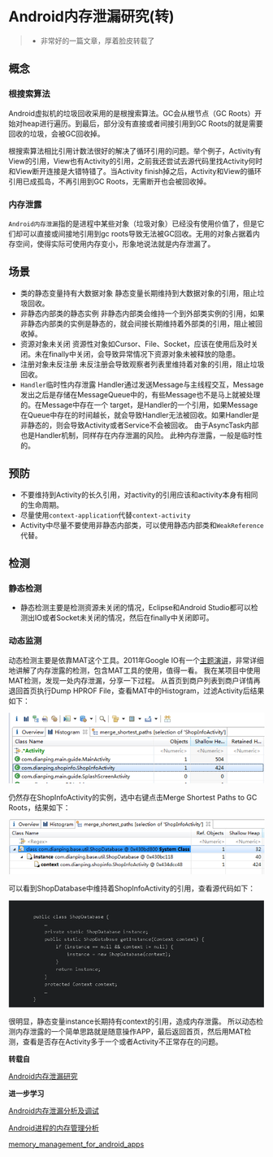 # Android内存泄漏研究(转)
>* 非常好的一篇文章，厚着脸皮转载了

## 概念

### 根搜索算法

Android虚拟机的垃圾回收采用的是根搜索算法。GC会从根节点（GC Roots）开始对heap进行遍历。到最后，部分没有直接或者间接引用到GC Roots的就是需要回收的垃圾，会被GC回收掉。

根搜索算法相比引用计数法很好的解决了循环引用的问题。举个例子，Activity有View的引用，View也有Activity的引用，之前我还尝试去源代码里找Activity何时和View断开连接是大错特错了。当Activity finish掉之后，Activity和View的循环引用已成孤岛，不再引用到GC Roots，无需断开也会被回收掉。

### 内存泄露

`Android内存泄漏`指的是进程中某些对象（垃圾对象）已经没有使用价值了，但是它们却可以直接或间接地引用到gc roots导致无法被GC回收。无用的对象占据着内存空间，使得实际可使用内存变小，形象地说法就是内存泄漏了。


## 场景
- 类的静态变量持有大数据对象
静态变量长期维持到大数据对象的引用，阻止垃圾回收。
- 非静态内部类的静态实例
非静态内部类会维持一个到外部类实例的引用，如果非静态内部类的实例是静态的，就会间接长期维持着外部类的引用，阻止被回收掉。
- 资源对象未关闭
资源性对象如Cursor、File、Socket，应该在使用后及时关闭。未在finally中关闭，会导致异常情况下资源对象未被释放的隐患。
- 注册对象未反注册
未反注册会导致观察者列表里维持着对象的引用，阻止垃圾回收。
- `Handler`临时性内存泄露
Handler通过发送Message与主线程交互，Message发出之后是存储在MessageQueue中的，有些Message也不是马上就被处理的。在Message中存在一个 target，是Handler的一个引用，如果Message在Queue中存在的时间越长，就会导致Handler无法被回收。如果Handler是非静态的，则会导致Activity或者Service不会被回收。
由于AsyncTask内部也是Handler机制，同样存在内存泄漏的风险。
此种内存泄露，一般是临时性的。


## 预防
- 不要维持到Activity的长久引用，对activity的引用应该和activity本身有相同的生命周期。
- 尽量使用`context-application`代替`context-activity`
- Activity中尽量不要使用非静态内部类，可以使用静态内部类和`WeakReference`代替。


## 检测


### 静态检测

- 静态检测主要是检测资源未关闭的情况，Eclipse和Android Studio都可以检测出IO或者Socket未关闭的情况，然后在finally中关闭即可。


### 动态监测

动态检测主要是依靠MAT这个工具。2011年Google IO有一个[主题演讲](http://droidyue.com/blog/2014/11/02/note-for-google-io-memory-management-for-android-chinese-edition/)，非常详细地讲解了内存泄露的检测，包含MAT工具的使用，值得一看。
我在某项目中使用MAT检测，发现一处内存泄漏，分享一下过程。
从首页到商户列表到商户详情再退回首页执行Dump HPROF File，查看MAT中的Histogram，过滤Activity后结果如下：


![Histogram](aml_histogram.png)



仍然存在ShopInfoActivity的实例，选中右键点击Merge Shortest Paths to GC Roots，结果如下：

![Example](aml_example.png)


可以看到ShopDatabase中维持着ShopInfoActivity的引用，查看源代码如下：

![sourcecode](aml_sourcecode.png)


很明显，静态变量instance长期持有context的引用，造成内存泄露。
所以动态检测内存泄露的一个简单思路就是随意操作APP，最后返回首页，然后用MAT检测，查看是否存在Activity多于一个或者Activity不正常存在的问题。




**转载自**

[Android内存泄漏研究](http://jiajixin.cn/2015/01/06/memory_leak/)


**进一步学习**

[Android内存泄漏分析及调试](http://blog.csdn.net/gemmem/article/details/13017999)

[Android进程的内存管理分析](http://blog.csdn.net/gemmem/article/details/8920039)

[memory_management_for_android_apps](http://dubroy.com/memory_management_for_android_apps.pdf)
